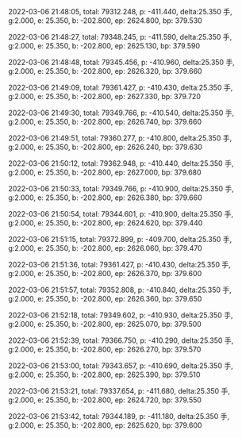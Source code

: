 2022-03-06 21:48:05, total: 79312.248, p: -411.440, delta:25.350 手, g:2.000, e: 25.350, b: -202.800, ep: 2624.800, bp: 379.530

2022-03-06 21:48:27, total: 79348.245, p: -411.590, delta:25.350 手, g:2.000, e: 25.350, b: -202.800, ep: 2625.130, bp: 379.590

2022-03-06 21:48:48, total: 79345.456, p: -410.960, delta:25.350 手, g:2.000, e: 25.350, b: -202.800, ep: 2626.320, bp: 379.660

2022-03-06 21:49:09, total: 79361.427, p: -410.430, delta:25.350 手, g:2.000, e: 25.350, b: -202.800, ep: 2627.330, bp: 379.720

2022-03-06 21:49:30, total: 79349.766, p: -410.540, delta:25.350 手, g:2.000, e: 25.350, b: -202.800, ep: 2626.740, bp: 379.660

2022-03-06 21:49:51, total: 79360.277, p: -410.800, delta:25.350 手, g:2.000, e: 25.350, b: -202.800, ep: 2626.240, bp: 379.630

2022-03-06 21:50:12, total: 79362.948, p: -410.440, delta:25.350 手, g:2.000, e: 25.350, b: -202.800, ep: 2627.000, bp: 379.680

2022-03-06 21:50:33, total: 79349.766, p: -410.900, delta:25.350 手, g:2.000, e: 25.350, b: -202.800, ep: 2626.380, bp: 379.660

2022-03-06 21:50:54, total: 79344.601, p: -410.900, delta:25.350 手, g:2.000, e: 25.350, b: -202.800, ep: 2624.620, bp: 379.440

2022-03-06 21:51:15, total: 79372.899, p: -409.700, delta:25.350 手, g:2.000, e: 25.350, b: -202.800, ep: 2626.060, bp: 379.470

2022-03-06 21:51:36, total: 79361.427, p: -410.430, delta:25.350 手, g:2.000, e: 25.350, b: -202.800, ep: 2626.370, bp: 379.600

2022-03-06 21:51:57, total: 79352.808, p: -410.840, delta:25.350 手, g:2.000, e: 25.350, b: -202.800, ep: 2626.360, bp: 379.650

2022-03-06 21:52:18, total: 79349.602, p: -410.930, delta:25.350 手, g:2.000, e: 25.350, b: -202.800, ep: 2625.070, bp: 379.500

2022-03-06 21:52:39, total: 79366.750, p: -410.290, delta:25.350 手, g:2.000, e: 25.350, b: -202.800, ep: 2626.270, bp: 379.570

2022-03-06 21:53:00, total: 79343.657, p: -410.690, delta:25.350 手, g:2.000, e: 25.350, b: -202.800, ep: 2625.390, bp: 379.510

2022-03-06 21:53:21, total: 79337.654, p: -411.680, delta:25.350 手, g:2.000, e: 25.350, b: -202.800, ep: 2624.720, bp: 379.550

2022-03-06 21:53:42, total: 79344.189, p: -411.180, delta:25.350 手, g:2.000, e: 25.350, b: -202.800, ep: 2625.620, bp: 379.600